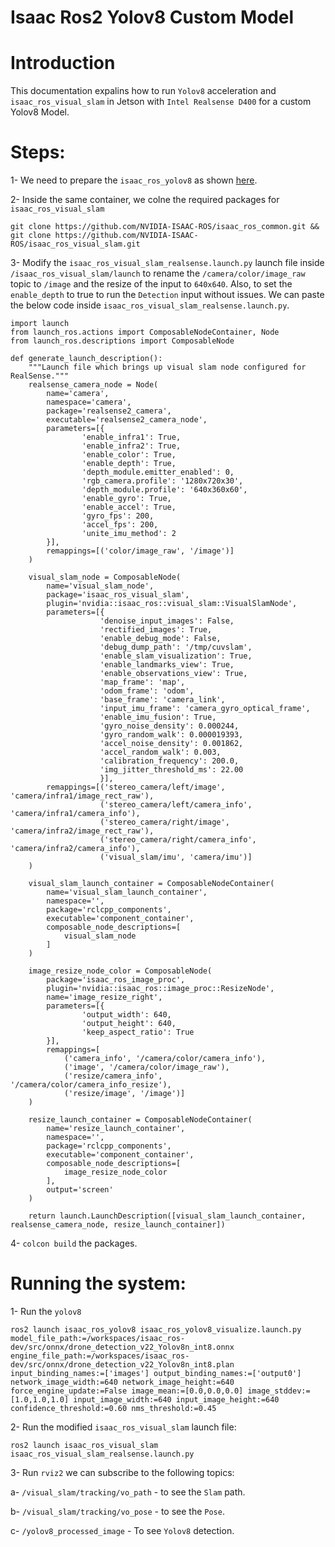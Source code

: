 # Isaac Ros2 Yolov8 Custom Model 

Introduction
======================

This documentation expalins how to run `Yolov8` acceleration and `isaac_ros_visual_slam` in Jetson with `Intel Realsense D400` for a custom Yolov8 Model. 

Steps:
======================

1- We need to prepare the `isaac_ros_yolov8` as shown [here](https://github.com/AbdullahGM1/isaac_ros_yolov8_custom_model).

2- Inside the same container, we colne the required packages for `isaac_ros_visual_slam`

```
git clone https://github.com/NVIDIA-ISAAC-ROS/isaac_ros_common.git && git clone https://github.com/NVIDIA-ISAAC-ROS/isaac_ros_visual_slam.git
```

3- Modify the `isaac_ros_visual_slam_realsense.launch.py` launch file inside `/isaac_ros_visual_slam/launch` to rename the `/camera/color/image_raw` topic to `/image` and the resize of the input to `640x640`. Also, to set the `enable_depth` to true to run the `Detection` input without issues. We can paste the below code inside `isaac_ros_visual_slam_realsense.launch.py`.

```
import launch
from launch_ros.actions import ComposableNodeContainer, Node
from launch_ros.descriptions import ComposableNode

def generate_launch_description():
    """Launch file which brings up visual slam node configured for RealSense."""
    realsense_camera_node = Node(
        name='camera',
        namespace='camera',
        package='realsense2_camera',
        executable='realsense2_camera_node',
        parameters=[{
                'enable_infra1': True,
                'enable_infra2': True,
                'enable_color': True,
                'enable_depth': True,
                'depth_module.emitter_enabled': 0,
                'rgb_camera.profile': '1280x720x30', 
                'depth_module.profile': '640x360x60',
                'enable_gyro': True,
                'enable_accel': True,
                'gyro_fps': 200,
                'accel_fps': 200,
                'unite_imu_method': 2
        }],
        remappings=[('color/image_raw', '/image')]
    )

    visual_slam_node = ComposableNode(
        name='visual_slam_node',
        package='isaac_ros_visual_slam',
        plugin='nvidia::isaac_ros::visual_slam::VisualSlamNode',
        parameters=[{
                    'denoise_input_images': False,
                    'rectified_images': True,
                    'enable_debug_mode': False,
                    'debug_dump_path': '/tmp/cuvslam',
                    'enable_slam_visualization': True,
                    'enable_landmarks_view': True,
                    'enable_observations_view': True,
                    'map_frame': 'map',
                    'odom_frame': 'odom',
                    'base_frame': 'camera_link',
                    'input_imu_frame': 'camera_gyro_optical_frame',
                    'enable_imu_fusion': True,
                    'gyro_noise_density': 0.000244,
                    'gyro_random_walk': 0.000019393,
                    'accel_noise_density': 0.001862,
                    'accel_random_walk': 0.003,
                    'calibration_frequency': 200.0,
                    'img_jitter_threshold_ms': 22.00
                    }],
        remappings=[('stereo_camera/left/image', 'camera/infra1/image_rect_raw'),
                    ('stereo_camera/left/camera_info', 'camera/infra1/camera_info'),
                    ('stereo_camera/right/image', 'camera/infra2/image_rect_raw'),
                    ('stereo_camera/right/camera_info', 'camera/infra2/camera_info'),
                    ('visual_slam/imu', 'camera/imu')]
    )

    visual_slam_launch_container = ComposableNodeContainer(
        name='visual_slam_launch_container',
        namespace='',
        package='rclcpp_components',
        executable='component_container',
        composable_node_descriptions=[
            visual_slam_node
        ]
    )
    
    image_resize_node_color = ComposableNode(
        package='isaac_ros_image_proc',
        plugin='nvidia::isaac_ros::image_proc::ResizeNode',
        name='image_resize_right',
        parameters=[{
                'output_width': 640,
                'output_height': 640,
                'keep_aspect_ratio': True
        }],
        remappings=[
            ('camera_info', '/camera/color/camera_info'),
            ('image', '/camera/color/image_raw'),
            ('resize/camera_info', '/camera/color/camera_info_resize'),
            ('resize/image', '/image')]
    )
    
    resize_launch_container = ComposableNodeContainer(
        name='resize_launch_container',
        namespace='',
        package='rclcpp_components',
        executable='component_container',
        composable_node_descriptions=[
            image_resize_node_color
        ],
        output='screen'
    )

    return launch.LaunchDescription([visual_slam_launch_container, realsense_camera_node, resize_launch_container])
```

4- `colcon build` the packages.

Running the system:
======================

1- Run the `yolov8`

```
ros2 launch isaac_ros_yolov8 isaac_ros_yolov8_visualize.launch.py model_file_path:=/workspaces/isaac_ros-dev/src/onnx/drone_detection_v22_Yolov8n_int8.onnx engine_file_path:=/workspaces/isaac_ros-dev/src/onnx/drone_detection_v22_Yolov8n_int8.plan input_binding_names:=['images'] output_binding_names:=['output0'] network_image_width:=640 network_image_height:=640 force_engine_update:=False image_mean:=[0.0,0.0,0.0] image_stddev:=[1.0,1.0,1.0] input_image_width:=640 input_image_height:=640 confidence_threshold:=0.60 nms_threshold:=0.45
```

2- Run the modified `isaac_ros_visual_slam` launch file:
```
ros2 launch isaac_ros_visual_slam isaac_ros_visual_slam_realsense.launch.py
```

3- Run `rviz2` we can subscribe to the following topics:

  a- `/visual_slam/tracking/vo_path` - to see the `Slam` path.
  
  b- `/visual_slam/tracking/vo_pose` - to see the `Pose`.
  
  c- `/yolov8_processed_image` - To see `Yolov8` detection. 
